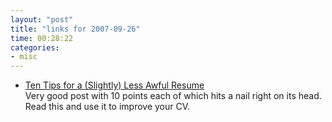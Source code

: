 ```yaml
---
layout: "post"
title: "links for 2007-09-26"
time: 00:28:22
categories: 
- misc
---
```

<ul>
	<li>
		<div><a href="http://steve-yegge.blogspot.com/2007/09/ten-tips-for-slightly-less-awful-resume.html">Ten Tips for a (Slightly) Less Awful Resume</a></div>
		<div>Very good post with 10 points each of which hits a nail right on its head. Read this and use it to improve your CV.</div>
	</li>
</ul>
